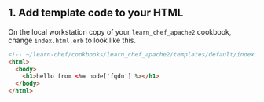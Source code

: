 ## 1. Add template code to your HTML

On the local workstation copy of your `learn_chef_apache2` cookbook, change <code class="file-path">index.html.erb</code> to look like this.

```html
<!-- ~/learn-chef/cookbooks/learn_chef_apache2/templates/default/index.html.erb -->
<html>
  <body>
    <h1>hello from <%= node['fqdn'] %></h1>
  </body>
</html>
```

